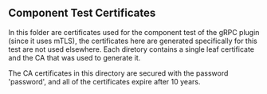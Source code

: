## Component Test Certificates

In this folder are certificates used for the component test of the gRPC plugin (since it uses mTLS), the certificates
here are generated specifically for this test are not used elsewhere. Each diretory contains a single leaf certificate
and the CA that was used to generate it.

The CA certificates in this directory are secured with the password 'password', and all of the certificates expire after
10 years.